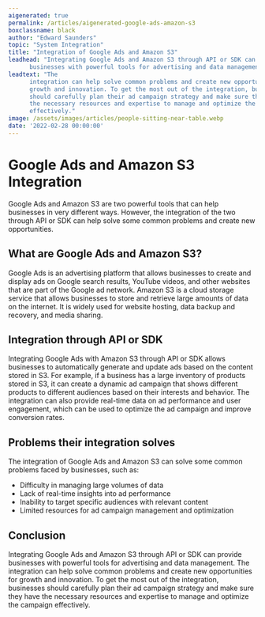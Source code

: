 ```yaml
---
aigenerated: true
permalink: /articles/aigenerated-google-ads-amazon-s3
boxclassname: black
author: "Edward Saunders"
topic: "System Integration"
title: "Integration of Google Ads and Amazon S3"
leadhead: "Integrating Google Ads and Amazon S3 through API or SDK can provide
      businesses with powerful tools for advertising and data management"
leadtext: "The
      integration can help solve common problems and create new opportunities for
      growth and innovation. To get the most out of the integration, businesses
      should carefully plan their ad campaign strategy and make sure they have
      the necessary resources and expertise to manage and optimize the campaign
      effectively."
image: /assets/images/articles/people-sitting-near-table.webp
date: '2022-02-28 00:00:00'
---
```

<div class="arttext">    <h1>Google Ads and Amazon S3 Integration</h1>
    <p>
      Google Ads and Amazon S3 are two powerful tools that can help businesses in
      very different ways. However, the integration of the two through API or SDK
      can help solve some common problems and create new opportunities.
    </p>
    <h2>What are Google Ads and Amazon S3?</h2>
    <p>
      Google Ads is an advertising platform that allows businesses to create and
      display ads on Google search results, YouTube videos, and other websites
      that are part of the Google ad network. Amazon S3 is a cloud storage
      service that allows businesses to store and retrieve large amounts of data
      on the internet. It is widely used for website hosting, data backup and
      recovery, and media sharing.
    </p>
    <h2>Integration through API or SDK</h2>
    <p>
      Integrating Google Ads with Amazon S3 through API or SDK allows
      businesses to automatically generate and update ads based on the content
      stored in S3. For example, if a business has a large inventory of products
      stored in S3, it can create a dynamic ad campaign that shows different
      products to different audiences based on their interests and behavior. The
      integration can also provide real-time data on ad performance and user
      engagement, which can be used to optimize the ad campaign and improve
      conversion rates.
    </p>
    <h2>Problems their integration solves</h2>
    <p>
      The integration of Google Ads and Amazon S3 can solve some common problems
      faced by businesses, such as:
    </p>
    <ul>
      <li>Difficulty in managing large volumes of data</li>
      <li>Lack of real-time insights into ad performance</li>
      <li>Inability to target specific audiences with relevant content</li>
      <li>Limited resources for ad campaign management and optimization</li>
    </ul>
    <h2>Conclusion</h2>
    <p>
      Integrating Google Ads and Amazon S3 through API or SDK can provide
      businesses with powerful tools for advertising and data management. The
      integration can help solve common problems and create new opportunities for
      growth and innovation. To get the most out of the integration, businesses
      should carefully plan their ad campaign strategy and make sure they have
      the necessary resources and expertise to manage and optimize the campaign
      effectively.
    </p>
</div>
